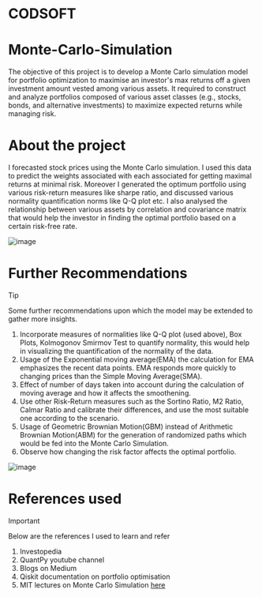 # CODSOFT
# Monte-Carlo-Simulation
The objective of this project is to develop a Monte Carlo simulation model for portfolio optimization to maximise an investor's max returns off a given investment amount vested among various assets. It required to construct and analyze portfolios composed of various asset classes (e.g., stocks, bonds, and alternative investments) to maximize expected returns while managing risk.

# About the project 
I forecasted stock prices using the Monte Carlo simulation. I used this data to predict the weights associated with each associated for getting maximal returns at minimal risk. Moreover I generated the optimum portfolio using various risk-return measures like sharpe ratio, and discussed various normality quantification norms like Q-Q plot etc. I also analysed the relationship between various assets by correlation and covariance matrix that would help the investor in finding the optimal portfolio based on a certain risk-free rate.

![image](https://github.com/beingamanforever/Monte-Carlo-Simulation/assets/121532863/efe41626-39c0-4113-9905-2c40e556040c)

# Further Recommendations
> [!TIP]
> Some further recommendations upon which the model may be extended to gather more insights.
1. Incorporate measures of normalities like Q-Q plot (used above), Box Plots, Kolmogonov Smirmov Test to quantify normality, this would help in visualizing the quantification of the normality of the data.
2. Usage of the Exponential moving average(EMA) the calculation for EMA emphasizes the recent data points. EMA responds more quickly to changing prices than the Simple Moving Average(SMA).
3. Effect of number of days taken into account during the calculation of moving average and how it affects the smoothening.
4. Use other Risk-Return measures such as the Sortino Ratio, M2 Ratio, Calmar Ratio and calibrate their differences, and use the most suitable one according to the scenario.
5. Usage of Geometric Brownian Motion(GBM) instead of Arithmetic Brownian Motion(ABM) for the generation of randomized paths which would be fed into the Monte Carlo Simulation.
6. Observe how changing the risk factor affects the optimal portfolio.

![image](https://github.com/beingamanforever/Monte-Carlo-Simulation/assets/121532863/e7389c35-5908-44c5-89fb-ac143575993c)


# References used
> [!IMPORTANT]
> Below are the references I used to learn and refer
1. Investopedia
2. QuantPy youtube channel
3. Blogs on Medium
4. Qiskit documentation on portfolio optimisation
7. MIT lectures on Monte Carlo Simulation [here](https://www.youtube.com/watch?v=OgO1gpXSUzU)
